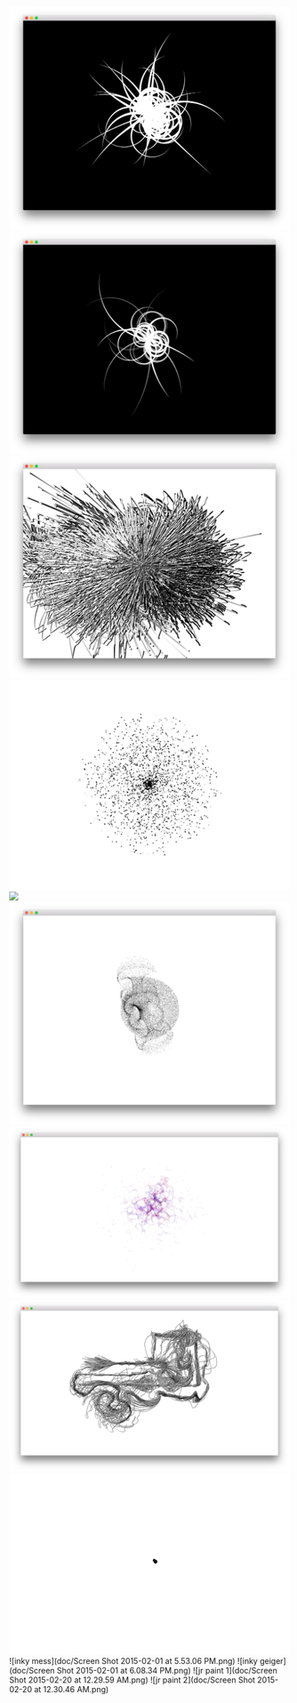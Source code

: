 <img src="doc/Screen Shot 2014-11-30 at 7.32.27 PM.png" />

<img src="doc/Screen Shot 2014-11-30 at 7.36.53 PM.png" />

<img src="doc/Screen Shot 2014-11-30 at 9.23.28 PM.png" />
<img src="doc/explosion.gif" />
<img src="doc/inky_animation2.gif" />
<img src="doc/Screen Shot 2014-12-02 at 2.26.06 PM.png" />
<img src="doc/Screen Shot 2014-12-02 at 3.30.41 PM.png" />
<img src="doc/Screen Shot 2014-12-02 at 4.18.07 PM.png" />
<img src="doc/splasher.gif" />
![inky mess](doc/Screen Shot 2015-02-01 at 5.53.06 PM.png)
![inky geiger](doc/Screen Shot 2015-02-01 at 6.08.34 PM.png)
![jr paint 1](doc/Screen Shot 2015-02-20 at 12.29.59 AM.png)
![jr paint 2](doc/Screen Shot 2015-02-20 at 12.30.46 AM.png)